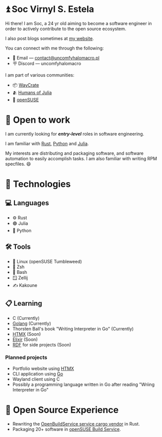 # ⏫ Soc Virnyl S. Estela

Hi there! I am Soc, a 24 yr old aiming to become a software engineer in
order to actively contribute to the open source ecosystem.

I also post blogs sometimes at [my website](https://uncomfyhalomacro.pl).

You can connect with me through the following:
- 📧 Email — contact@uncomfyhalomacro.pl
- 🪧 Discord — uncomfyhalomacro

I am part of various communities:
- 📦 [WayCrate](https://waycrate.github.io/)
- 🫂 [Humans of Julia](https://discord.gg/C5h9D4j)
- 🦎 [openSUSE](https://discord.gg/opensuse)

# 💼 Open to work

I am currently looking for ***entry-level*** roles in software engineering.

I am familiar with [Rust](https://rust-lang.org), [Python](https://python.org)
and [Julia](https://julialang.org).

My interests are distributing and packaging software, and software automation
to easily accomplish tasks. I am also familiar with writing RPM specfiles. 😄

# 🧰 Technologies

## 💻 Languages

- ⚙️ Rust
- 🟣 Julia
- 🐍 Python

## 🛠️  Tools

- 🐧 Linux (openSUSE Tumbleweed)
- 🐚 Zsh
- 🐚 Bash
- 🪟 Zellij
- ✍️ Kakoune

## 📋 Learning

- C (Currently)
- [Golang](https://go.dev) (Currently)
- Thorsten Ball's book "Writing Interpreter in Go" (Currently)
- [HTMX](https://htmx.org/) (Soon)
- [Elixir](https://elixir-lang.org/) (Soon)
- [RDF](https://www.w3.org/RDF/) for side projects (Soon)

### Planned projects

- Portfolio website using [HTMX](https://htmx.org/)
- CLI application using [Go](https://go.dev)
- Wayland client using C
- Possibly a programming language written in Go after reading "Wriing Interpreter in Go"

# 🤗 Open Source Experience

- Rewriting the [OpenBuildService service cargo
vendor](https://github.com/openSUSE/obs-service-cargo_vendor) in Rust.
- Packaging 20+ software in [openSUSE Build
Service](https://build.opensuse.org/users/uncomfyhalomacro).


